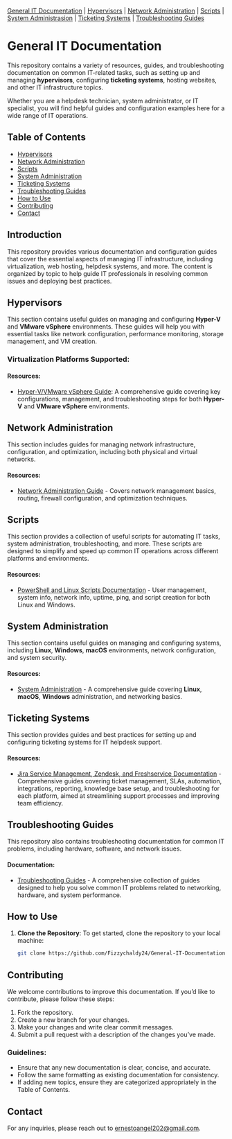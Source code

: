 [General IT Documentation](../README.md) | [Hypervisors](../Hypervisors/README.md) | [Network Administration](../Network%20Administration/Network%20Configuration%20Basics.md) | [Scripts](../Scripts/README.md) | [System Administrasion](../System%20Administration/README.md) | [Ticketing Systems](../Ticketing%20Systems/README.md) | [Troubleshooting Guides](../Troubleshooting%20Guides/IT%Troubleshooting%20Documentation.md)
# General IT Documentation

This repository contains a variety of resources, guides, and troubleshooting documentation on common IT-related tasks, such as setting up and managing **hypervisors**, configuring **ticketing systems**, hosting websites, and other IT infrastructure topics.

Whether you are a helpdesk technician, system administrator, or IT specialist, you will find helpful guides and configuration examples here for a wide range of IT operations.

## Table of Contents

- [Hypervisors](#hypervisors)
- [Network Administration](#network-administration)
- [Scripts](#scripts)
- [System Administration](#system-administration)
- [Ticketing Systems](#ticketing-systems)
- [Troubleshooting Guides](#troubleshooting-guides)
- [How to Use](#how-to-use)
- [Contributing](#contributing)
- [Contact](#contact)

## Introduction

This repository provides various documentation and configuration guides that cover the essential aspects of managing IT infrastructure, including virtualization, web hosting, helpdesk systems, and more. The content is organized by topic to help guide IT professionals in resolving common issues and deploying best practices.

## Hypervisors

This section contains useful guides on managing and configuring **Hyper-V** and **VMware vSphere** environments. These guides will help you with essential tasks like network configuration, performance monitoring, storage management, and VM creation.

### Virtualization Platforms Supported:

#### Resources:
- [Hyper-V/VMware vSphere Guide](Hypervisors/README.md): A comprehensive guide covering key configurations, management, and troubleshooting steps for both **Hyper-V** and **VMware vSphere** environments.

## Network Administration

This section includes guides for managing network infrastructure, configuration, and optimization, including both physical and virtual networks.

#### Resources:
- [Network Administration Guide](Network%20Administration/Network%20Configuration%20Basics.md) - Covers network management basics, routing, firewall configuration, and optimization techniques.

## Scripts

This section provides a collection of useful scripts for automating IT tasks, system administration, troubleshooting, and more. These scripts are designed to simplify and speed up common IT operations across different platforms and environments.

#### Resources:
- [PowerShell and Linux Scripts Documentation](Scripts/README.md) - User management, system info, network info, uptime, ping, and script creation for both Linux and Windows.

## System Administration

This section contains useful guides on managing and configuring systems, including **Linux**, **Windows**, **macOS** environments, network configuration, and system security.

#### Resources:
- [System Administration](System%20Administration/README.md) - A comprehensive guide covering **Linux**, **macOS**, **Windows** administration, and networking basics.

## Ticketing Systems

This section provides guides and best practices for setting up and configuring ticketing systems for IT helpdesk support.

#### Resources:
- [Jira Service Management, Zendesk, and Freshservice Documentation](Ticketing%20Systems/README.md) - Comprehensive guides covering ticket management, SLAs, automation, integrations, reporting, knowledge base setup, and troubleshooting for each platform, aimed at streamlining support processes and improving team efficiency.

## Troubleshooting Guides

This repository also contains troubleshooting documentation for common IT problems, including hardware, software, and network issues.

#### Documentation:
- [Troubleshooting Guides](Troubleshooting%20Guides/IT%20Troubleshooting%20Documentation.md) - A comprehensive collection of guides designed to help you solve common IT problems related to networking, hardware, and system performance.

## How to Use

1. **Clone the Repository**:
   To get started, clone the repository to your local machine:
   ```bash
   git clone https://github.com/Fizzychaldy24/General-IT-Documentation.git

## Contributing

We welcome contributions to improve this documentation. If you’d like to contribute, please follow these steps:

1. Fork the repository.
2. Create a new branch for your changes.
3. Make your changes and write clear commit messages.
4. Submit a pull request with a description of the changes you’ve made.

### Guidelines:

- Ensure that any new documentation is clear, concise, and accurate.
- Follow the same formatting as existing documentation for consistency.
- If adding new topics, ensure they are categorized appropriately in the Table of Contents.

## Contact

For any inquiries, please reach out to ernestoangel202@gmail.com.
